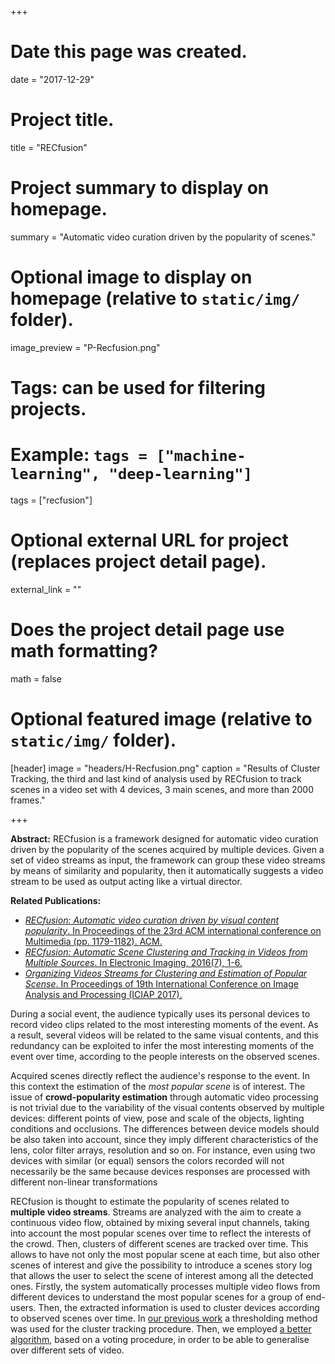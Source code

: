 +++
# Date this page was created.
date = "2017-12-29"

# Project title.
title = "RECfusion"

# Project summary to display on homepage.
summary = "Automatic video curation driven by the popularity of scenes."

# Optional image to display on homepage (relative to `static/img/` folder).
image_preview = "P-Recfusion.png"

# Tags: can be used for filtering projects.
# Example: `tags = ["machine-learning", "deep-learning"]`
tags = ["recfusion"]

# Optional external URL for project (replaces project detail page).
external_link = ""

# Does the project detail page use math formatting?
math = false

# Optional featured image (relative to `static/img/` folder).
[header]
image = "headers/H-Recfusion.png"
caption = "Results of Cluster Tracking, the third and last kind of analysis used by RECfusion to track scenes in a video set with 4 devices, 3 main scenes, and more than 2000 frames."

+++

**Abstract:** RECfusion is a framework designed for automatic video curation driven by the popularity of the scenes acquired by multiple devices. Given a set of video streams as input, the framework can group these video streams by means of similarity and popularity, then it automatically suggests a video stream to be used as output acting like a virtual director.

**Related Publications:**

- [*RECfusion: Automatic video curation driven by visual content popularity*. In Proceedings of the 23rd ACM international conference on Multimedia (pp. 1179-1182). ACM.](http://www.recfusionproject.altervista.org/)
- [*RECfusion: Automatic Scene Clustering and Tracking in Videos from Multiple Sources*. In Electronic Imaging, 2016(7), 1-6.](https://fmilotta.github.io/publication/milotta2016recfusion/)
- [*Organizing Videos Streams for Clustering and Estimation of Popular Scense*. In Proceedings of 19th International Conference on Image Analysis and Processing (ICIAP 2017).](https://fmilotta.github.io/publication/battiato2017organizing/)

During a social event, the audience typically uses its personal devices to record video clips related to the most interesting moments of the event. As a result, several videos will be related to the same visual contents, and this redundancy can be exploited to infer the most interesting moments of the event over time, according to the people interests on the observed scenes.

Acquired scenes directly reflect the audience's response to the event. In this context the estimation of the *most popular scene* is of interest. The issue of **crowd-popularity estimation** through automatic video processing is not trivial due to the variability of the visual contents observed by multiple devices: different points of view, pose and scale of the objects, lighting conditions and occlusions. The differences between device models should be also taken into account, since they imply different characteristics of the lens, color filter arrays, resolution and so on. For instance, even using two devices with similar (or equal) sensors the colors recorded will not necessarily be the same because devices responses are processed with different non-linear transformations
	
RECfusion is thought to estimate the popularity of scenes related to **multiple video streams**. Streams are analyzed with the aim to create a continuous video flow, obtained by mixing several input channels, taking into account the most popular scenes over time to reflect the interests of the crowd. Then, clusters of different scenes are tracked over time. This allows to have not only the most popular scene at each time, but also other scenes of interest and give the possibility to introduce a scenes story log that allows the user to select the scene of interest among all the detected ones. Firstly, the system automatically processes multiple video flows from different devices to understand the most popular scenes for a group of end-users. Then, the extracted information is used to cluster devices according to observed scenes over time. In [our previous work](https://fmilotta.github.io/publication/milotta2016recfusion/) a thresholding method was used for the cluster tracking procedure. Then, we employed [a better algorithm](https://fmilotta.github.io/publication/battiato2017organizing/), based on a voting procedure, in order to be able to generalise over different sets of video.